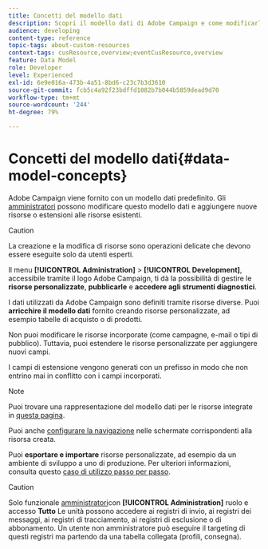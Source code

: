 ```yaml
---
title: Concetti del modello dati
description: Scopri il modello dati di Adobe Campaign e come modificarlo.
audience: developing
content-type: reference
topic-tags: about-custom-resources
context-tags: cusResource,overview;eventCusResource,overview
feature: Data Model
role: Developer
level: Experienced
exl-id: 6e9e016a-473b-4a51-8bd6-c23c7b3d3610
source-git-commit: fcb5c4a92f23bdffd1082b7b044b5859dead9d70
workflow-type: tm+mt
source-wordcount: '244'
ht-degree: 79%

---
```


# Concetti del modello dati{#data-model-concepts}

Adobe Campaign viene fornito con un modello dati predefinito. Gli [amministratori](../../administration/using/users-management.md#functional-administrators) possono modificare questo modello dati e aggiungere nuove risorse o estensioni alle risorse esistenti.

>[!CAUTION]
>
>La creazione e la modifica di risorse sono operazioni delicate che devono essere eseguite solo da utenti esperti.

Il menu **[!UICONTROL Administration]** > **[!UICONTROL Development]**, accessibile tramite il logo Adobe Campaign, ti dà la possibilità di gestire le **risorse personalizzate**, **pubblicarle** e **accedere agli strumenti diagnostici**.

I dati utilizzati da Adobe Campaign sono definiti tramite risorse diverse. Puoi **arricchire il modello dati** fornito creando risorse personalizzate, ad esempio tabelle di acquisto o di prodotti.

Non puoi modificare le risorse incorporate (come campagne, e-mail o tipi di pubblico). Tuttavia, puoi estendere le risorse personalizzate per aggiungere nuovi campi.

I campi di estensione vengono generati con un prefisso in modo che non entrino mai in conflitto con i campi incorporati.

>[!NOTE]
>
>Puoi trovare una rappresentazione del modello dati per le risorse integrate in [questa pagina](../../developing/using/datamodel-introduction.md).

Puoi anche [configurare la navigazione](configuring-the-screen-definition.md) nelle schermate corrispondenti alla risorsa creata.

Puoi **esportare e importare** risorse personalizzate, ad esempio da un ambiente di sviluppo a uno di produzione. Per ulteriori informazioni, consulta questo [caso di utilizzo passo per passo](../../automating/using/exporting-importing-custom-resources.md).

>[!CAUTION]
>
>Solo funzionale [amministratori](../../administration/using/users-management.md#functional-administrators)con **[!UICONTROL Administration]** ruolo e accesso **Tutto** Le unità possono accedere ai registri di invio, ai registri dei messaggi, ai registri di tracciamento, ai registri di esclusione o di abbonamento. Un utente non amministratore può eseguire il targeting di questi registri ma partendo da una tabella collegata (profili, consegna).
